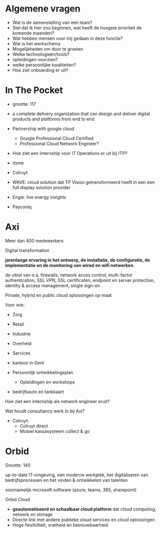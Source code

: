 
# Algemene vragen

- Wat is de samenstelling van een team?
- Stel dat ik hier zou beginnen, wat heeft de hoogste prioriteit de komende maanden?
- Wat hebben mensen voor mij gedaan in deze functie?
- Wat is het werkschema
- Mogelijkheden om door te groeien
- Welke technologieën/tools?
- opleidingen voorzien?
- welke persoonlijke kwaliteiten?
- Hoe ziet onboarding er uit?
# In The Pocket

- grootte: 117
- a complete delivery organization that can design and deliver digital products and platforms from end to end

- Partnership with google cloud
	- Google Professional Cloud Certified
	- Professional Cloud Network Engineer?

- Hoe ziet een internship voor IT Operations er uit bij ITP?

- itsme
- Colruyt
- WAVE: cloud solution dat TP Vision getransformeerd heeft in een een full display solution provider
- Engie: live energy insights
- Payconiq

# Axi

Meer dan 400 medewerkers

Digital transformation

**jarenlange ervaring in het ontwerp, de installatie, de configuratie, de implementatie en de monitoring van wired en wifi netwerken**.

de uitrol van o.a. firewalls, network acces control, multi-factor authentication, SSL VPN, SSL certificaten, endpoint en server protection, identity & access management, single sign-on

Private, hybrid en public cloud oplossingen op maat

Voor wie:
- Zorg
- Retail
- Industrie
- Overheid
- Services

- kantoor in Gent
- Persoonlijk ontwikkelingsplan
	- Opleidingen en workshops
- bedrijfsauto en tankkaart

Hoe ziet een internship als network engineer eruit?

Wat houdt consultancy werk in bij Axi?

- Colruyt:
	- Colruyt direct
	- Mobiel kassasysteem collect & go

# Orbid

Grootte: 140

up-to-date IT-omgeving, een moderne werkplek, het digitaliseren van bedrijfsprocessen en het vinden & ontwikkelen van talenten

voornamelijk microsoft software (azure, teams, 365, sharepoint)

Orbid Cloud
- **geautomatiseerd en schaalbaar cloud platform** dat cloud computing, netwerk en storage
- Directe link met andere publieke cloud services en cloud oplossingen
- Hoge flexibiliteit, snelheid en betrouwbaarheid